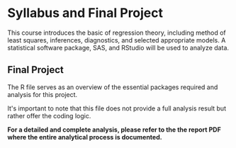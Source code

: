 # Syllabus and Final Project

This course introduces the basic of regression theory, including method of least squares, inferences, diagnostics, and selected appropriate models. A statistical software package, SAS, and RStudio will be used to analyze data. 

## Final Project

The R file serves as an overview of the essential packages required and analysis for this project. 

It's important to note that this file does not provide a full analysis result but rather offer the coding logic.

**For a detailed and complete analysis, please refer to the the report PDF where the entire analytical process is documented.**
